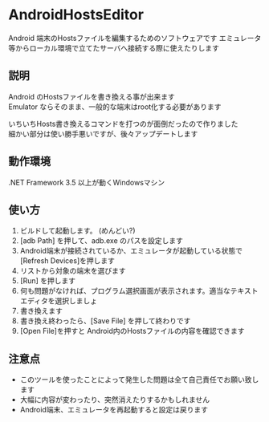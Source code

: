 # AndroidHostsEditor 
Android 端末のHostsファイルを編集するためのソフトウェアです 
エミュレータ等からローカル環境で立てたサーバへ接続する際に使えたりします  
  
## 説明
Android のHostsファイルを書き換える事が出来ます  
Emulator ならそのまま、一般的な端末はroot化する必要があります  
  
いちいちHosts書き換えるコマンドを打つのが面倒だったので作りました  
細かい部分は使い勝手悪いですが、後々アップデートします  
  
## 動作環境  
.NET Framework 3.5 以上が動くWindowsマシン
  
## 使い方  
1. ビルドして起動します。 (めんどい?)  
2. [adb Path] を押して、adb.exe のパスを設定します  
3. Android端末が接続されているか、エミュレータが起動している状態で [Refresh Devices]を押します  
4. リストから対象の端末を選びます  
5. [Run] を押します  
6. 何も問題がなければ、プログラム選択画面が表示されます。適当なテキストエディタを選択しましょ  
7. 書き換えます  
8. 書き換え終わったら、[Save File] を押して終わりです  
9. [Open File]を押すと Android内のHostsファイルの内容を確認できます  
  
## 注意点  
* このツールを使ったことによって発生した問題は全て自己責任でお願い致します  
* 大幅に内容が変わったり、突然消えたりするかもしれません  
* Android端末、エミュレータを再起動すると設定は戻ります

